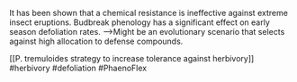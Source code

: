 It has been shown that a chemical resistance is ineffective against extreme insect eruptions. Budbreak phenology has a significant effect on early season defoliation rates. 
-->Might be an evolutionary scenario that selects against high allocation to defense compounds. 

[[P. tremuloides strategy to increase tolerance against herbivory]]
#herbivory #defoliation #PhaenoFlex 